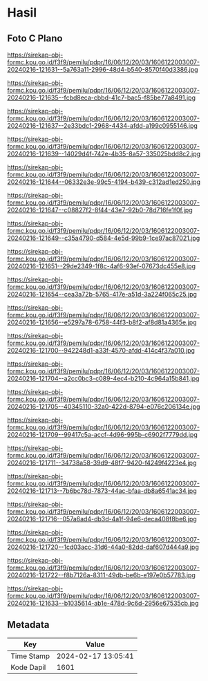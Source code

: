 # Hasil

## Foto C Plano

https://sirekap-obj-formc.kpu.go.id/f3f9/pemilu/pdpr/16/06/12/20/03/1606122003007-20240216-121631--5a763a11-2996-48d4-b540-8570f40d3386.jpg

https://sirekap-obj-formc.kpu.go.id/f3f9/pemilu/pdpr/16/06/12/20/03/1606122003007-20240216-121635--fcbd8eca-cbbd-41c7-bac5-f85be77a8491.jpg

https://sirekap-obj-formc.kpu.go.id/f3f9/pemilu/pdpr/16/06/12/20/03/1606122003007-20240216-121637--2e33bdc1-2968-4434-afdd-a199c0955146.jpg

https://sirekap-obj-formc.kpu.go.id/f3f9/pemilu/pdpr/16/06/12/20/03/1606122003007-20240216-121639--14029d4f-742e-4b35-8a57-335025bdd8c2.jpg

https://sirekap-obj-formc.kpu.go.id/f3f9/pemilu/pdpr/16/06/12/20/03/1606122003007-20240216-121644--06332e3e-99c5-4194-b439-c312ad1ed250.jpg

https://sirekap-obj-formc.kpu.go.id/f3f9/pemilu/pdpr/16/06/12/20/03/1606122003007-20240216-121647--c08827f2-8f44-43e7-92b0-78d716fe1f0f.jpg

https://sirekap-obj-formc.kpu.go.id/f3f9/pemilu/pdpr/16/06/12/20/03/1606122003007-20240216-121649--c35a4790-d584-4e5d-99b9-1ce97ac87021.jpg

https://sirekap-obj-formc.kpu.go.id/f3f9/pemilu/pdpr/16/06/12/20/03/1606122003007-20240216-121651--29de2349-1f8c-4af6-93ef-07673dc455e8.jpg

https://sirekap-obj-formc.kpu.go.id/f3f9/pemilu/pdpr/16/06/12/20/03/1606122003007-20240216-121654--cea3a72b-5765-417e-a51d-3a224f065c25.jpg

https://sirekap-obj-formc.kpu.go.id/f3f9/pemilu/pdpr/16/06/12/20/03/1606122003007-20240216-121656--e5297a78-6758-44f3-b8f2-af8d81a4365e.jpg

https://sirekap-obj-formc.kpu.go.id/f3f9/pemilu/pdpr/16/06/12/20/03/1606122003007-20240216-121700--942248d1-a33f-4570-afdd-414c4f37a010.jpg

https://sirekap-obj-formc.kpu.go.id/f3f9/pemilu/pdpr/16/06/12/20/03/1606122003007-20240216-121704--a2cc0bc3-c089-4ec4-b210-4c964a15b841.jpg

https://sirekap-obj-formc.kpu.go.id/f3f9/pemilu/pdpr/16/06/12/20/03/1606122003007-20240216-121705--40345110-32a0-422d-8794-e076c206134e.jpg

https://sirekap-obj-formc.kpu.go.id/f3f9/pemilu/pdpr/16/06/12/20/03/1606122003007-20240216-121709--99417c5a-accf-4d96-995b-c6902f7779dd.jpg

https://sirekap-obj-formc.kpu.go.id/f3f9/pemilu/pdpr/16/06/12/20/03/1606122003007-20240216-121711--34738a58-39d9-48f7-9420-f4249f4223e4.jpg

https://sirekap-obj-formc.kpu.go.id/f3f9/pemilu/pdpr/16/06/12/20/03/1606122003007-20240216-121713--7b6bc78d-7873-44ac-bfaa-db8a6541ac34.jpg

https://sirekap-obj-formc.kpu.go.id/f3f9/pemilu/pdpr/16/06/12/20/03/1606122003007-20240216-121716--057a6ad4-db3d-4a1f-94e6-deca408f8be6.jpg

https://sirekap-obj-formc.kpu.go.id/f3f9/pemilu/pdpr/16/06/12/20/03/1606122003007-20240216-121720--1cd03acc-31d6-44a0-82dd-daf607d444a9.jpg

https://sirekap-obj-formc.kpu.go.id/f3f9/pemilu/pdpr/16/06/12/20/03/1606122003007-20240216-121722--f8b7126a-8311-49db-be6b-e197e0b57783.jpg

https://sirekap-obj-formc.kpu.go.id/f3f9/pemilu/pdpr/16/06/12/20/03/1606122003007-20240216-121633--b1035614-ab1e-478d-9c6d-2956e67535cb.jpg


## Metadata

| Key        | Value               |
| ---------- | ------------------- |
| Time Stamp | 2024-02-17 13:05:41 |
| Kode Dapil | 1601                |



